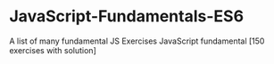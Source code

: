 # JavaScript-Fundamentals-ES6
A list of many fundamental JS Exercises
JavaScript fundamental [150 exercises with solution]

